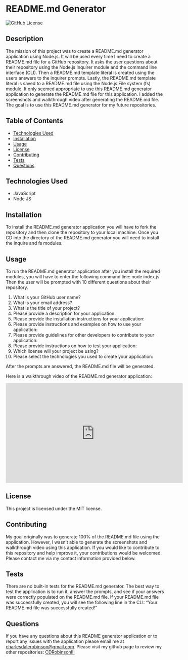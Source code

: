 # README.md Generator
![GitHub License](https://img.shields.io/badge/License-MIT-blue) 

## Description 
The mission of this project was to create a README.md generator application using Node.js. It will be used every time I need to create a README.md file for a GitHub repository. It asks the user questions about their repository using the Node.js Inquirer module and the command line interface (CLI). Then a README.md template literal is created using the users answers to the inquirer prompts. Lastly, the README.md template literal is saved to a README.md file using the Node.js File system (fs) module. It only seemed appropriate to use this README.md generator application to generate the README.md file for this application. I added the screenshots and walkthrough video after generating the README.md file. The goal is to use this README.md generator for my future repositories.

## Table of Contents
* [Technologies Used](#technologies-used)
* [Installation](#installation)
* [Usage](#usage)
* [License](#license)
* [Contributing](#contributing)
* [Tests](#tests)
* [Questions](#questions)


## Technologies Used
<ul>
   <li>JavaScript</li> <li>Node JS</li>
</ul>

## Installation
To install the README.md generator application you will have to fork the repository and then clone the repository to your local machine. Once you CD into the directory of the README.md generator you will need to install the inquire and fs modules. 

## Usage 
To run the README.md generator application after you install the required modules, you will have to enter the following command line: node index.js. Then the user will be prompted with 10 different questions about their repository. <ol> <li> What is your GitHub user name? </li> <li> What is your email address? </li> <li> What is the title of your project? </li> <li> Please provide a description for your application: </li> <li> Please provide the installation instructions for your application: </li> <li> Please provide instructions and examples on how to use your application: </li> <li> Please provide guidelines for other developers to contribute to your application: </li> <li> Please provide instructions on how to test your application: </li> <li> Which license will your project be using? </li> <li> Please select the technologies you used to create your application: </li> </ol> After the prompts are answered, the README.md file will be generated. 

Here is a walkthrough video of the README.md generator application:
<iframe width="560" height="315" src="https://www.youtube.com/embed/-Exk0FZ0Ljg" frameborder="0" allow="accelerometer; autoplay; clipboard-write; encrypted-media; gyroscope; picture-in-picture" allowfullscreen></iframe>

## License
This project is licensed under the MIT license.

## Contributing
My goal originally was to generate 100% of the README.md file using the application. However, I wasn’t able to generate the screenshots and walkthrough video using this application. If you would like to contribute to this repository and help improve it, your contributions would be welcomed. Please contact me via my contact information provided below. 

## Tests
There are no built-in tests for the README.md generator. The best way to test the application is to run it, answer the prompts, and see if your answers were correctly populated on the README.md file. If your README.md file was successfully created, you will see the following line in the CLI: “Your README.md file was successfully created!” 

## Questions
If you have any questions about this README generator application or to report any issues with the application please email me at charlesdalerobinson@gmail.com.
Please visit my github page to review my other repositories: [CDRobinsonIII](https://github.com/CDRobinsonIII)

